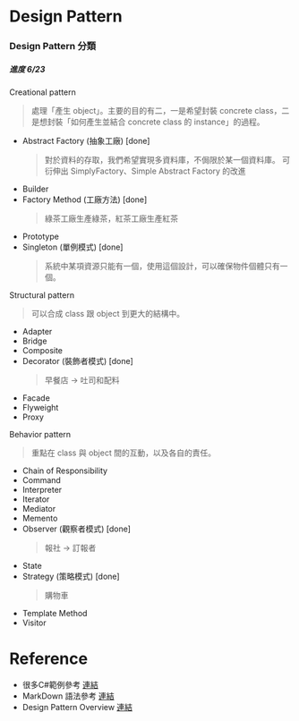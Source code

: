 ﻿# Design Pattern
### Design Pattern 分類

##### 進度 6/23

Creational pattern

> 處理「產生 object」。主要的目的有二，一是希望封裝 concrete class，二是想封裝「如何產生並結合 concrete class 的 instance」的過程。

* Abstract Factory (抽象工廠) [done]
    > 對於資料的存取，我們希望實現多資料庫，不侷限於某一個資料庫。
    > 可衍伸出 SimplyFactory、Simple Abstract Factory 的改進
* Builder
* Factory Method (工廠方法) [done]
  > 綠茶工廠生產綠茶，紅茶工廠生產紅茶
* Prototype
* Singleton (單例模式) [done]
  > 系統中某項資源只能有一個，使用這個設計，可以確保物件個體只有一個。 

Structural pattern

> 可以合成 class 跟 object 到更大的結構中。

* Adapter
* Bridge
* Composite
* Decorator (裝飾者模式) [done]
  > 早餐店 -> 吐司和配料
* Facade
* Flyweight
* Proxy

Behavior pattern
> 重點在 class 與 object 間的互動，以及各自的責任。

* Chain of Responsibility
* Command
* Interpreter
* Iterator
* Mediator
* Memento
* Observer (觀察者模式) [done] 
	> 報社 -> 訂報者
* State 	
* Strategy (策略模式) [done] 
    > 購物車
* Template Method
* Visitor

# Reference
- 很多C#範例參考 [連結](http://www.dofactory.com/net/design-patterns)
- MarkDown 語法參考 [連結](http://markdown.tw/)
- Design Pattern Overview [連結](http://www.cjwind.idv.tw/Design-Pattern-Overview/)


